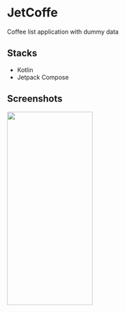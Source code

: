 # JetCoffe

Coffee list application with dummy data

## Stacks
- Kotlin
- Jetpack Compose

## Screenshots
<img src="https://github.com/rwnhrmwn23/JetCoffee/assets/25237512/cfa99a21-1b65-44f1-8f8c-cefec358472c" width="200" height="450">

